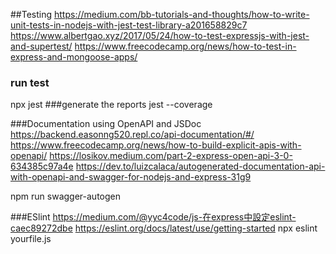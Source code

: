 ##Testing
https://medium.com/bb-tutorials-and-thoughts/how-to-write-unit-tests-in-nodejs-with-jest-test-library-a201658829c7
https://www.albertgao.xyz/2017/05/24/how-to-test-expressjs-with-jest-and-supertest/
https://www.freecodecamp.org/news/how-to-test-in-express-and-mongoose-apps/

### run test
npx jest
###generate the reports
jest --coverage

###Documentation using OpenAPI and JSDoc
https://backend.easonng520.repl.co/api-documentation/#/
https://www.freecodecamp.org/news/how-to-build-explicit-apis-with-openapi/
https://losikov.medium.com/part-2-express-open-api-3-0-634385c97a4e
https://dev.to/luizcalaca/autogenerated-documentation-api-with-openapi-and-swagger-for-nodejs-and-express-31g9

npm run swagger-autogen

###ESlint
https://medium.com/@yyc4code/js-在express中設定eslint-caec89272dbe
https://eslint.org/docs/latest/use/getting-started
npx eslint yourfile.js




